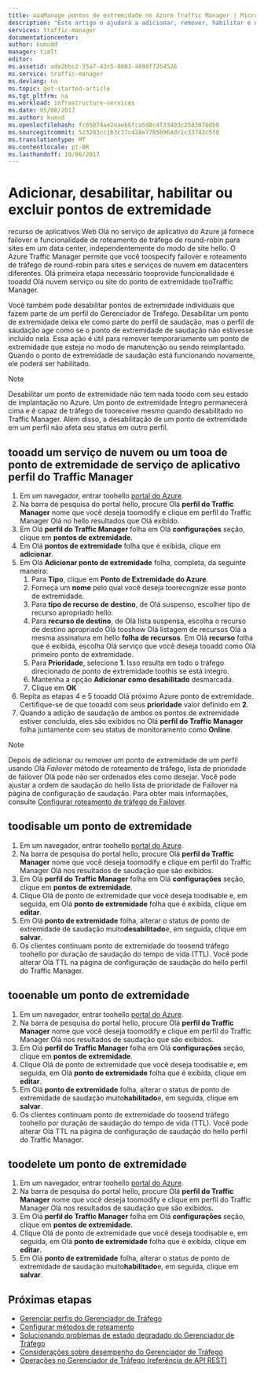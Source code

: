```yaml
---
title: aaaManage pontos de extremidade no Azure Traffic Manager | Microsoft Docs
description: "Este artigo o ajudará a adicionar, remover, habilitar e desabilitar pontos de extremidade do Gerenciador de Tráfego do Azure."
services: traffic-manager
documentationcenter: 
author: kumudd
manager: timlt
editor: 
ms.assetid: ade2bbc2-35a7-43c5-8001-4698f7254526
ms.service: traffic-manager
ms.devlang: na
ms.topic: get-started-article
ms.tgt_pltfrm: na
ms.workload: infrastructure-services
ms.date: 05/08/2017
ms.author: kumud
ms.openlocfilehash: fc65874ae2eaeb6fca5d8c4f33403c258307bdb0
ms.sourcegitcommit: 523283cc1b3c37c428e77850964dc1c33742c5f0
ms.translationtype: MT
ms.contentlocale: pt-BR
ms.lasthandoff: 10/06/2017
---
```

# <a name="add-disable-enable-or-delete-endpoints"></a>Adicionar, desabilitar, habilitar ou excluir pontos de extremidade

recurso de aplicativos Web Olá no serviço de aplicativo do Azure já fornece failover e funcionalidade de roteamento de tráfego de round-robin para sites em um data center, independentemente do modo de site hello. O Azure Traffic Manager permite que você toospecify failover e roteamento de tráfego de round-robin para sites e serviços de nuvem em datacenters diferentes. Olá primeira etapa necessário tooprovide funcionalidade é tooadd Olá nuvem serviço ou site do ponto de extremidade tooTraffic Manager.

Você também pode desabilitar pontos de extremidade individuais que fazem parte de um perfil do Gerenciador de Tráfego. Desabilitar um ponto de extremidade deixa ele como parte do perfil de saudação, mas o perfil de saudação age como se o ponto de extremidade de saudação não estivesse incluído nela. Essa ação é útil para remover temporariamente um ponto de extremidade que esteja no modo de manutenção ou sendo reimplantado. Quando o ponto de extremidade de saudação está funcionando novamente, ele poderá ser habilitado.

> [!NOTE]
> Desabilitar um ponto de extremidade não tem nada toodo com seu estado de implantação no Azure. Um ponto de extremidade Íntegro permanecerá cima e é capaz de tráfego de tooreceive mesmo quando desabilitado no Traffic Manager. Além disso, a desabilitação de um ponto de extremidade em um perfil não afeta seu status em outro perfil.

## <a name="tooadd-a-cloud-service-or-an-app-service-endpoint-tooa-traffic-manager-profile"></a>tooadd um serviço de nuvem ou um tooa de ponto de extremidade de serviço de aplicativo perfil do Traffic Manager

1. Em um navegador, entrar toohello [portal do Azure](http://portal.azure.com).
2. Na barra de pesquisa do portal hello, procure Olá **perfil do Traffic Manager** nome que você deseja toomodify e clique em perfil do Traffic Manager Olá no hello resultados que Olá exibido.
3. Em Olá **perfil do Traffic Manager** folha em Olá **configurações** seção, clique em **pontos de extremidade**.
4. Em Olá **pontos de extremidade** folha que é exibida, clique em **adicionar**.
5. Em Olá **Adicionar ponto de extremidade** folha, completa, da seguinte maneira:
    1. Para **Tipo**, clique em **Ponto de Extremidade do Azure**.
    2. Forneça um **nome** pelo qual você deseja toorecognize esse ponto de extremidade.
    3. Para **tipo de recurso de destino**, de Olá suspenso, escolher tipo de recurso apropriado hello.
    4. Para **recurso de destino**, de Olá lista suspensa, escolha o recurso de destino apropriado Olá tooshow Olá listagem de recursos Olá a mesma assinatura em hello **folha de recursos**. Em Olá **recurso** folha que é exibida, escolha Olá serviço que você deseja tooadd como Olá primeiro ponto de extremidade.
    5. Para **Prioridade**, selecione **1**. Isso resulta em todo o tráfego direcionado de ponto de extremidade toothis se está íntegro.
    6. Mantenha a opção **Adicionar como desabilitado** desmarcada.
    7. Clique em **OK**
6.  Repita as etapas 4 e 5 tooadd Olá próximo Azure ponto de extremidade. Certifique-se de que tooadd com seus **prioridade** valor definido em **2**.
7.  Quando a adição de saudação de ambos os pontos de extremidade estiver concluída, eles são exibidos no Olá **perfil do Traffic Manager** folha juntamente com seu status de monitoramento como **Online**.

> [!NOTE]
> Depois de adicionar ou remover um ponto de extremidade de um perfil usando Olá *Failover* método de roteamento de tráfego, lista de prioridade de failover Olá pode não ser ordenados eles como desejar. Você pode ajustar a ordem de saudação do hello lista de prioridade de Failover na página de configuração de saudação. Para obter mais informações, consulte [Configurar roteamento de tráfego de Failover](traffic-manager-configure-failover-routing-method.md).

## <a name="toodisable-an-endpoint"></a>toodisable um ponto de extremidade

1. Em um navegador, entrar toohello [portal do Azure](http://portal.azure.com).
2. Na barra de pesquisa do portal hello, procure Olá **perfil do Traffic Manager** nome que você deseja toomodify e clique em perfil do Traffic Manager Olá nos resultados de saudação que são exibidos.
3. Em Olá **perfil do Traffic Manager** folha em Olá **configurações** seção, clique em **pontos de extremidade**. 
4. Clique Olá de ponto de extremidade que você deseja toodisable e, em seguida, em Olá **ponto de extremidade** folha que é exibida, clique em **editar**.
5. Em Olá **ponto de extremidade** folha, alterar o status de ponto de extremidade de saudação muito**desabilitado**e, em seguida, clique em **salvar**.
6. Os clientes continuam ponto de extremidade do toosend tráfego toohello por duração de saudação do tempo de vida (TTL). Você pode alterar Olá TTL na página de configuração de saudação do hello perfil do Traffic Manager.

## <a name="tooenable-an-endpoint"></a>tooenable um ponto de extremidade

1. Em um navegador, entrar toohello [portal do Azure](http://portal.azure.com).
2. Na barra de pesquisa do portal hello, procure Olá **perfil do Traffic Manager** nome que você deseja toomodify e clique em perfil do Traffic Manager Olá nos resultados de saudação que são exibidos.
3. Em Olá **perfil do Traffic Manager** folha em Olá **configurações** seção, clique em **pontos de extremidade**. 
4. Clique Olá de ponto de extremidade que você deseja toodisable e, em seguida, em Olá **ponto de extremidade** folha que é exibida, clique em **editar**.
5. Em Olá **ponto de extremidade** folha, alterar o status de ponto de extremidade de saudação muito**habilitado**e, em seguida, clique em **salvar**.
6. Os clientes continuam ponto de extremidade do toosend tráfego toohello por duração de saudação do tempo de vida (TTL). Você pode alterar Olá TTL na página de configuração de saudação do hello perfil do Traffic Manager.

## <a name="toodelete-an-endpoint"></a>toodelete um ponto de extremidade

1. Em um navegador, entrar toohello [portal do Azure](http://portal.azure.com).
2. Na barra de pesquisa do portal hello, procure Olá **perfil do Traffic Manager** nome que você deseja toomodify e clique em perfil do Traffic Manager Olá nos resultados de saudação que são exibidos.
3. Em Olá **perfil do Traffic Manager** folha em Olá **configurações** seção, clique em **pontos de extremidade**. 
4. Clique Olá de ponto de extremidade que você deseja toodisable e, em seguida, em Olá **ponto de extremidade** folha que é exibida, clique em **editar**.
5. Em Olá **ponto de extremidade** folha, alterar o status de ponto de extremidade de saudação muito**habilitado**e, em seguida, clique em **salvar**.


## <a name="next-steps"></a>Próximas etapas

* [Gerenciar perfis do Gerenciador de Tráfego](traffic-manager-manage-profiles.md)
* [Configurar métodos de roteamento](traffic-manager-configure-routing-method.md)
* [Solucionando problemas de estado degradado do Gerenciador de Tráfego](traffic-manager-troubleshooting-degraded.md)
* [Considerações sobre desempenho do Gerenciador de Tráfego](traffic-manager-performance-considerations.md)
* [Operações no Gerenciador de Tráfego (referência de API REST)](http://go.microsoft.com/fwlink/p/?LinkID=313584)

